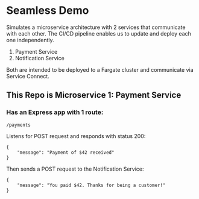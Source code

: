 # Seamless Demo

Simulates a microservice architecture with 2 services that communicate with each other. The CI/CD pipeline enables us to update and deploy each one independently.

1. Payment Service
2. Notification Service

Both are intended to be deployed to a Fargate cluster and communicate via Service Connect.

## This Repo is Microservice 1: Payment Service

### Has an Express app with 1 route:

`/payments`

Listens for POST request and responds with status 200:
```
{
    "message": "Payment of $42 received"
}
```

Then sends a POST request to the Notification Service:
```
{
    "message": "You paid $42. Thanks for being a customer!"
}
```
